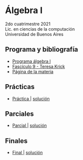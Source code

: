 # Álgebra I

2do cuatrimestre 2021 \
Lic. en ciencias de la computación \
Universidad de Buenos Aires

## Programa y bibliografía

* [Programa álgebra I](https://cms.dm.uba.ar/academico/programas/algebraI)
* [Fascículo 9 - Teresa Krick](https://cms.dm.uba.ar/academico/materias/2docuat2021/Algebra%20I/depto/public/grado/fascgrado9.pdf)
* [Página de la materia](https://cms.dm.uba.ar/academico/materias/2docuat2021/Algebra%20I/)

## Prácticas

* [Práctica <numero>]() | [solución]()

## Parciales

* [Parcial <fecha> ]() | [solución]()

## Finales
  
* [Final <fecha> ]() | [solución]()
